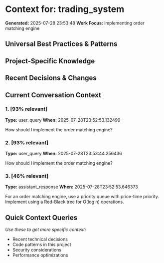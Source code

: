 # Context for: trading_system
**Generated:** 2025-07-28 23:53:48
**Work Focus:** implementing order matching engine

## Universal Best Practices & Patterns

## Project-Specific Knowledge

## Recent Decisions & Changes

## Current Conversation Context

### 1. [93% relevant]
**Type:** user_query
**When:** 2025-07-28T23:52:53.132499

How should I implement the order matching engine?


### 2. [93% relevant]
**Type:** user_query
**When:** 2025-07-28T23:53:44.256436

How should I implement the order matching engine?


### 3. [46% relevant]
**Type:** assistant_response
**When:** 2025-07-28T23:52:53.646373

For an order matching engine, use a priority queue with price-time priority. Implement using a Red-Black tree for O(log n) operations.


## Quick Context Queries
*Use these to get more specific context:*
- Recent technical decisions
- Code patterns in this project
- Security considerations
- Performance optimizations
